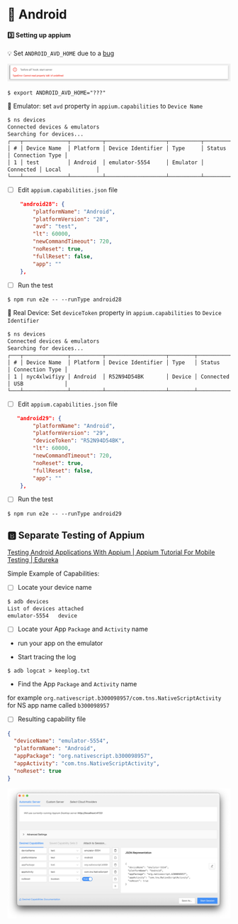 # :iphone: Android

#### :three: Setting up appium

:bulb: Set `ANDROID_AVD_HOME` due to a [bug](https://github.com/NativeScript/mobile-devices-controller/issues/10)

![image](../images/sdk-undefined.png)

```
$ export ANDROID_AVD_HOME="???"
```

:round_pushpin: Emulator: set `avd` property in `appium.capabilities` to `Device Name`

```
$ ns devices
Connected devices & emulators
Searching for devices...
┌───┬──────────────┬──────────┬───────────────────┬──────────┬───────────┬─────────────────┐
│ # │ Device Name  │ Platform │ Device Identifier │ Type     │ Status    │ Connection Type │
│ 1 │ test         │ Android  │ emulator-5554     │ Emulator │ Connected │ Local           │
└───┴──────────────┴──────────┴───────────────────┴──────────┴───────────┴─────────────────┘
```

- [ ] Edit `appium.capabilities.json` file

```json
    "android28": {
        "platformName": "Android",
        "platformVersion": "28",
        "avd": "test",
        "lt": 60000,
        "newCommandTimeout": 720,
        "noReset": true,
        "fullReset": false,
        "app": ""
    },
```

- [ ] Run the test

```
$ npm run e2e -- --runType android28
```

:round_pushpin: Real Device: Set `deviceToken` property in `appium.capabilities` to `Device Identifier`

```
$ ns devices
Connected devices & emulators
Searching for devices...
┌───┬──────────────┬──────────┬───────────────────┬────────┬───────────┬─────────────────┐
│ # │ Device Name  │ Platform │ Device Identifier │ Type   │ Status    │ Connection Type │
│ 1 │ nyc4xlwifiyy │ Android  │ R52N94D54BK       │ Device │ Connected │ USB             │
└───┴──────────────┴──────────┴───────────────────┴────────┴───────────┴─────────────────┘
```

- [ ] Edit `appium.capabilities.json` file

```json
   "android29": {
        "platformName": "Android",
        "platformVersion": "29",
        "deviceToken": "R52N94D54BK",
        "lt": 60000,
        "newCommandTimeout": 720,
        "noReset": true,
        "fullReset": false,
        "app": ""
    },
```

- [ ] Run the test

```
$ npm run e2e -- --runType android29
```

## :b: Separate Testing of Appium 

[Testing Android Applications With Appium | Appium Tutorial For Mobile Testing | Edureka](https://www.youtube.com/watch?v=i1tQ1pjEFWw)

Simple Example of Capabilities:

- [ ] Locate your device name

```
$ adb devices
List of devices attached
emulator-5554	device
```

- [ ] Locate your App `Package` and `Activity` name

* run your app on the emulator

* Start tracing the log

```
$ adb logcat > keeplog.txt
```

* Find the App `Package` and `Activity` name

for example `org.nativescript.b300098957/com.tns.NativeScriptActivity` for NS app name called `b300098957`

- [ ] Resulting capability file

```json
{
  "deviceName": "emulator-5554",
  "platformName": "Android",
  "appPackage": "org.nativescript.b300098957",
  "appActivity": "com.tns.NativeScriptActivity",
  "noReset": true
}
```

![image](../images/appium-server.png)

